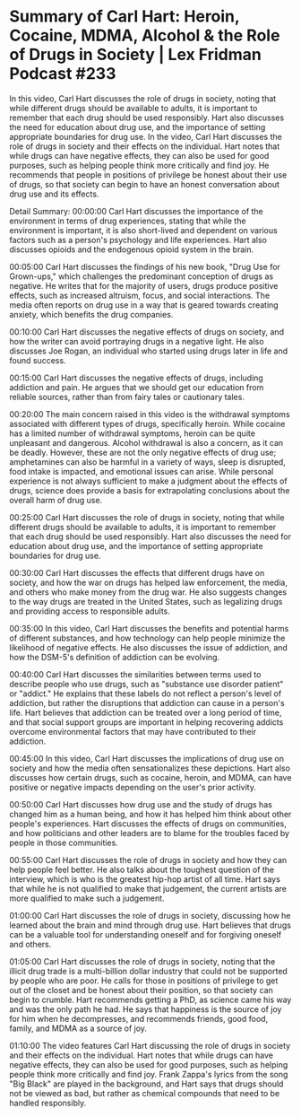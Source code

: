 # Summary of Carl Hart: Heroin, Cocaine, MDMA, Alcohol & the Role of Drugs in Society | Lex Fridman Podcast #233

In this video, Carl Hart discusses the role of drugs in society, noting that while different drugs should be available to adults, it is important to remember that each drug should be used responsibly. Hart also discusses the need for education about drug use, and the importance of setting appropriate boundaries for drug use.
In the video, Carl Hart discusses the role of drugs in society and their effects on the individual. Hart notes that while drugs can have negative effects, they can also be used for good purposes, such as helping people think more critically and find joy. He recommends that people in positions of privilege be honest about their use of drugs, so that society can begin to have an honest conversation about drug use and its effects.

Detail Summary: 
00:00:00
Carl Hart discusses the importance of the environment in terms of drug experiences, stating that while the environment is important, it is also short-lived and dependent on various factors such as a person's psychology and life experiences. Hart also discusses opioids and the endogenous opioid system in the brain.

00:05:00
Carl Hart discusses the findings of his new book, "Drug Use for Grown-ups," which challenges the predominant conception of drugs as negative. He writes that for the majority of users, drugs produce positive effects, such as increased altruism, focus, and social interactions. The media often reports on drug use in a way that is geared towards creating anxiety, which benefits the drug companies.

00:10:00
Carl Hart discusses the negative effects of drugs on society, and how the writer can avoid portraying drugs in a negative light. He also discusses Joe Rogan, an individual who started using drugs later in life and found success.

00:15:00
Carl Hart discusses the negative effects of drugs, including addiction and pain. He argues that we should get our education from reliable sources, rather than from fairy tales or cautionary tales.

00:20:00
The main concern raised in this video is the withdrawal symptoms associated with different types of drugs, specifically heroin. While cocaine has a limited number of withdrawal symptoms, heroin can be quite unpleasant and dangerous. Alcohol withdrawal is also a concern, as it can be deadly. However, these are not the only negative effects of drug use; amphetamines can also be harmful in a variety of ways, sleep is disrupted, food intake is impacted, and emotional issues can arise. While personal experience is not always sufficient to make a judgment about the effects of drugs, science does provide a basis for extrapolating conclusions about the overall harm of drug use.

00:25:00
Carl Hart discusses the role of drugs in society, noting that while different drugs should be available to adults, it is important to remember that each drug should be used responsibly. Hart also discusses the need for education about drug use, and the importance of setting appropriate boundaries for drug use.

00:30:00
Carl Hart discusses the effects that different drugs have on society, and how the war on drugs has helped law enforcement, the media, and others who make money from the drug war. He also suggests changes to the way drugs are treated in the United States, such as legalizing drugs and providing access to responsible adults.

00:35:00
In this video, Carl Hart discusses the benefits and potential harms of different substances, and how technology can help people minimize the likelihood of negative effects. He also discusses the issue of addiction, and how the DSM-5's definition of addiction can be evolving.

00:40:00
Carl Hart discusses the similarities between terms used to describe people who use drugs, such as "substance use disorder patient" or "addict." He explains that these labels do not reflect a person's level of addiction, but rather the disruptions that addiction can cause in a person's life. Hart believes that addiction can be treated over a long period of time, and that social support groups are important in helping recovering addicts overcome environmental factors that may have contributed to their addiction.

00:45:00
In this video, Carl Hart discusses the implications of drug use on society and how the media often sensationalizes these depictions. Hart also discusses how certain drugs, such as cocaine, heroin, and MDMA, can have positive or negative impacts depending on the user's prior activity.

00:50:00
Carl Hart discusses how drug use and the study of drugs has changed him as a human being, and how it has helped him think about other people's experiences. Hart discusses the effects of drugs on communities, and how politicians and other leaders are to blame for the troubles faced by people in those communities.

00:55:00
Carl Hart discusses the role of drugs in society and how they can help people feel better. He also talks about the toughest question of the interview, which is who is the greatest hip-hop artist of all time. Hart says that while he is not qualified to make that judgement, the current artists are more qualified to make such a judgement.

01:00:00
Carl Hart discusses the role of drugs in society, discussing how he learned about the brain and mind through drug use. Hart believes that drugs can be a valuable tool for understanding oneself and for forgiving oneself and others.

01:05:00
Carl Hart discusses the role of drugs in society, noting that the illicit drug trade is a multi-billion dollar industry that could not be supported by people who are poor. He calls for those in positions of privilege to get out of the closet and be honest about their position, so that society can begin to crumble. Hart recommends getting a PhD, as science came his way and was the only path he had. He says that happiness is the source of joy for him when he decompresses, and recommends friends, good food, family, and MDMA as a source of joy.

01:10:00
The video features Carl Hart discussing the role of drugs in society and their effects on the individual. Hart notes that while drugs can have negative effects, they can also be used for good purposes, such as helping people think more critically and find joy. Frank Zappa's lyrics from the song "Big Black" are played in the background, and Hart says that drugs should not be viewed as bad, but rather as chemical compounds that need to be handled responsibly.

